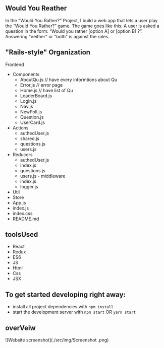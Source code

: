 ## Would You Reather
In the "Would You Rather?" Project, I build a web app that lets a user play the “Would You Rather?” game. The game goes like this: A user is asked a question in the form: “Would you rather [option A] or [option B] ?”. Answering "neither" or "both" is against the rules.
## "Rails-style" Organization
Frontend
   - Components
      - AboutQu.js // have every informtions about Qu 
      - Error.js // error page
      - Home.js // have list of Qu
      - LeaderBoard.js
      - Login.js
      - Nav.js
      - NewPoll.js
      - Question.js
      - UserCard.js
   - Actions
      - authedUser.js
      - shared.js
      - questions.js
      - users.js
   - Reducers
      - authedUser.js
      - index.js
      - questions.js
      - users.js
    - middleware
      - index.js
      - logger.js
   - Util
   - Store
   - App.js
   - index.js
   - index.css
   - README.md

## toolsUsed
   * React
   * Redux
   * ES6
   * JS
   * Html
   * Css
   * JSX
## To get started developing right away:

* install all project dependencies with `npm install`
* start the development server with `npm start` OR `yarn start`
## overVeiw
![Website screenshot](./src/img/Screenshot .png)
